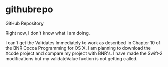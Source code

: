 # githubrepo
GitHub Repository

Right now, I don't know what I am doing.

I can't get the Validates Immediately to work as described in Chapter 10 of the BNR Cocoa Programming for OS X. I am planning to download the Xcode project and compare my project with BNR's. I have made the Swift-2 modifications but my validateValue fuction is not getting called.
